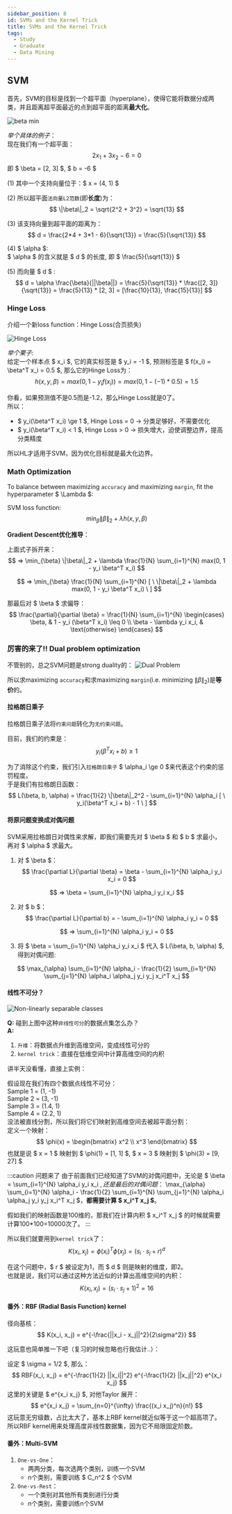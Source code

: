 ```yaml
---
sidebar_position: 8
id: SVMs and the Kernel Trick
title: SVMs and the Kernel Trick
tags:
  - Study
  - Graduate
  - Data Mining
---
```


## SVM

首先，SVM的目标是找到一个超平面（hyperplane），使得它能将数据分成两类，并且距离超平面最近的点到超平面的距离**最大化**。

![beta min](https://jcqn.oss-cn-beijing.aliyuncs.com/img_blog/514DM/514DM_12.png)

_举个具体的例子_：  
现在我们有一个超平面：
$$
2x_1 + 3x_2 - 6 = 0
$$
即 $ \beta = [2, 3] $, $ b = -6 $

(1) 其中一个支持向量位于：$ x = (4, 1) $

(2) 所以超平面`法向量L2范数`(即**长度**)为：
$$
\|\beta\|_2 = \sqrt{2^2 + 3^2} = \sqrt{13}
$$

(3) 该支持向量到超平面的距离为：
$$
d = \frac{2*4 + 3*1 - 6}{\sqrt{13}} = \frac{5}{\sqrt{13}}
$$

(4) $ \alpha $:  
$ \alpha $ 的含义就是 $ d $ 的长度, 即 $ \frac{5}{\sqrt{13}} $

(5) 而向量 $ d $ :
$$
d = \alpha \frac{\beta}{||\beta||} = \frac{5}{\sqrt{13}} * \frac{[2, 3]}{\sqrt{13}} = \frac{5}{13} * [2, 3] = [\frac{10}{13}, \frac{15}{13}]
$$


### Hinge Loss

介绍一个新loss function：Hinge Loss(合页损失)

![Hinge Loss](https://jcqn.oss-cn-beijing.aliyuncs.com/img_blog/514DM/514DM_13.png)

_举个栗子_:  
给定一个样本点 $ x_i $, 它的真实标签是 $ y_i = -1 $, 预测标签是 $ f(x_i) = \beta^T x_i = 0.5 $, 那么它的Hinge Loss为：
$$
h(x, y, \beta) = max(0, 1 - y_i f(x_i)) = max(0, 1 - (-1) * 0.5) = 1.5
$$

你看，如果预测值不是0.5而是-1.2，那么Hinge Loss就是0了。  
所以：  
- $ y_i(\beta^T x_i) \ge 1 $, Hinge Loss = 0 -> 分类足够好，不需要优化
- $ y_i(\beta^T x_i) < 1 $, Hinge Loss > 0 -> 损失增大，迫使调整边界，提高分类精度  

所以HL才适用于SVM，因为优化目标就是最大化边界。

### Math Optimization

To balance between maximizing `accuracy` and maximizing `margin`, fit the hyperparameter $ \Lambda $:

SVM loss function:
$$
\min_{\beta} \|\beta\|_2 + \lambda h(x, y, \beta)
$$

**Gradient Descent优化推导**：  

上面式子拆开来：
$$
=> \min_{\beta} \|\beta\|_2 + \lambda \frac{1}{N} \sum_{i=1}^{N} max(0, 1 - y_i \beta^T x_i)
$$

$$
=> \min_{\beta} \frac{1}{N} \sum_{i=1}^{N} [ \ \|\beta\|_2 + \lambda max(0, 1 - y_i \beta^T x_i) \ ]
$$

那最后对 $ \beta $ 求偏导：
$$
\frac{\partial}{\partial \beta} = \frac{1}{N} \sum_{i=1}^{N} 
\begin{cases} 
\beta, & 1 - y_i (\beta^T x_i) \leq 0 \\ 
\beta - \lambda y_i x_i, & \text{otherwise}
\end{cases}
$$


### 厉害的来了!! Dual problem optimization

不管别的，总之SVM问题是strong duality的：
![Dual Problem](https://jcqn.oss-cn-beijing.aliyuncs.com/img_blog/514DM/514DM_14.png)

所以求maximizing `accuracy`和求maximizing `margin`(i.e. minimizing $\|\beta\|_2$)是**等价**的。

#### 拉格朗日乘子

拉格朗日乘子法将`约束问题`转化为`无约束问题`。

目前，我们的约束是：
$$
y_i(\beta^T x_i + b) \ge 1
$$

为了消除这个约束，我们引入`拉格朗日乘子` $ \alpha_i \ge 0 $来代表这个约束的惩罚程度。  
于是我们有拉格朗日函数：
$$
L(\beta, b, \alpha) = \frac{1}{2} \|\beta\|_2^2 - \sum_{i=1}^{N} \alpha_i [ \ y_i(\beta^T x_i + b) - 1 \ ]
$$  


#### 将原问题变换成对偶问题

SVM采用拉格朗日对偶性来求解，即我们需要先对 $ \beta $ 和 $ b $ 求最小，再对 $ \alpha $ 求最大。

1. 对 $ \beta $：
$$
\frac{\partial L}{\partial \beta} = \beta - \sum_{i=1}^{N} \alpha_i y_i x_i = 0
$$

$$
=> \beta = \sum_{i=1}^{N} \alpha_i y_i x_i
$$

2. 对 $ b $：
$$
\frac{\partial L}{\partial b} = - \sum_{i=1}^{N} \alpha_i y_i = 0
$$

$$
=> \sum_{i=1}^{N} \alpha_i y_i = 0
$$

3. 将 $ \beta = \sum_{i=1}^{N} \alpha_i y_i x_i $ 代入 $ L(\beta, b, \alpha) $, 得到对偶问题:

$$
\max_{\alpha} \sum_{i=1}^{N} \alpha_i - \frac{1}{2} \sum_{i=1}^{N} \sum_{j=1}^{N} \alpha_i \alpha_j y_i y_j x_i^T x_j
$$

#### 线性不可分？

![Non-linearly separable classes](https://jcqn.oss-cn-beijing.aliyuncs.com/img_blog/514DM/514DM_15.png)

**Q:** 碰到上图中这种`非线性可分`的数据点集怎么办？  
**A:**
1. `升维`：将数据点升维到高维空间，变成线性可分的
2. `kernel trick`：直接在低维空间中计算高维空间的内积

讲半天没看懂，直接上实例：

假设现在我们有四个数据点线性不可分：  
Sample 1 = (1, -1)  
Sample 2 = (3, -1)  
Sample 3 = (1.4, 1)  
Sample 4 = (2.2, 1)  
没法被直线分割，所以我们将它们映射到高维空间去被超平面分割：  
定义一个映射：
$$
\phi(x) = \begin{bmatrix} x^2 \\ x^3 \end{bmatrix}
$$
也就是说 $ x = 1 $ 映射到 $ \phi(1) = [1, 1] $, $ x = 3 $ 映射到 $ \phi(3) = [9, 27] $

:::caution 问题来了
由于前面我们已经知道了SVM的对偶问题中，无论是 $ \beta = \sum_{i=1}^{N} \alpha_i y_i x_i $, 还是最后的对偶问题：$ \max_{\alpha} \sum_{i=1}^{N} \alpha_i - \frac{1}{2} \sum_{i=1}^{N} \sum_{j=1}^{N} \alpha_i \alpha_j y_i y_j x_i^T x_j $，**都需要计算 $ x_i^T x_j $**。

假如我们的映射函数是100维的，那我们在计算内积 $ x_i^T x_j $ 的时候就需要计算100*100=10000次了。
:::

所以我们就要用到`kernel trick`了：
$$
K(x_i, x_j) = \phi(x_i)^T \phi(x_j) = (s_i \cdot s_j + r)^d
$$

在这个问题中，$ r $ 被设定为1，而 $ d $ 则是映射的维度，即2。  
也就是说，我们可以通过这种方法近似的计算出高维空间的内积：
$$
K(x_i, x_j) = (s_i \cdot s_j + 1)^2 = 16
$$

#### 番外：RBF (Radial Basis Function) kernel

径向基核：
$$
K(x_i, x_j) = e^{-\frac{||x_i - x_j||^2}{2\sigma^2}}
$$

这玩意也简单推一下吧（复习的时候忽略也行我估计..）：

设定 $ \sigma = 1/2 $, 那么：
$$
RBF(x_i, x_j) = e^{-\frac{1}{2} ||x_i||^2} e^{-\frac{1}{2} ||x_j||^2} e^{x_i x_j}
$$
这里的关键是 $ e^{x_i x_j} $, 对他Taylor 展开：
$$
e^{x_i x_j} = \sum_{n=0}^{\infty} \frac{(x_i x_j)^n}{n!}
$$
这玩意无穷级数，占比太大了，基本上RBF kernel就近似等于这一个超高项了。  
所以RBF kernel用来处理高度非线性数据集，因为它不局限固定阶数。


#### 番外：Multi-SVM

1. `One-vs-One`：  
    - 两两分类，每次选两个类别，训练一个SVM
    - n个类别，需要训练 $ C_n^2 $ 个SVM
2. `One-vs-Rest`：  
    - 一个类别对其他所有类别进行分类
    - n个类别，需要训练n个SVM
